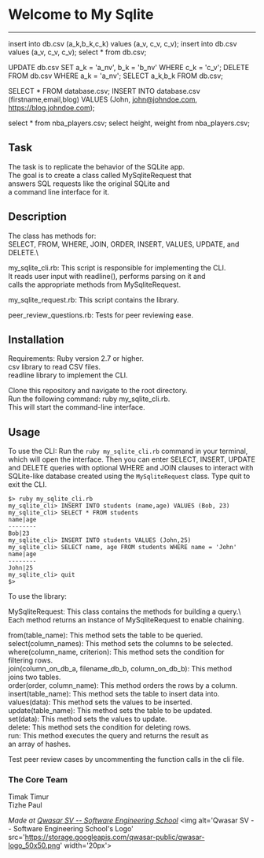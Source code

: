 # Welcome to My Sqlite
***

insert into db.csv (a_k,b_k,c_k) values (a_v, c_v, c_v);
insert into db.csv values (a_v, c_v, c_v);
select * from db.csv;


UPDATE db.csv SET a_k = 'a_nv', b_k = 'b_nv' WHERE c_k = 'c_v';
DELETE FROM db.csv WHERE a_k = 'a_nv';
SELECT a_k,b_k FROM db.csv;

SELECT * FROM database.csv;
INSERT INTO database.csv (firstname,email,blog) VALUES (John, john@johndoe.com, https://blog.johndoe.com);


select * from nba_players.csv;
select height, weight from nba_players.csv;
## Task
The task is to replicate the behavior of the SQLite app.\
The goal is to create a class called MySqliteRequest that\
answers SQL requests like the original SQLite and\
a command line interface for it.

## Description
The class has methods for:\
SELECT, FROM, WHERE, JOIN, ORDER, INSERT, VALUES, UPDATE, and DELETE.\

my_sqlite_cli.rb: This script is responsible for implementing the CLI.\
It reads user input with readline(), performs parsing on it and\
calls the appropriate methods from MySqliteRequest.

my_sqlite_request.rb: This script contains the library.

peer_review_questions.rb: Tests for peer reviewing ease.

## Installation
Requirements: Ruby version 2.7 or higher.\
csv library to read CSV files.\
readline library to implement the CLI.

Clone this repository and navigate to the root directory.\
Run the following command: ruby my_sqlite_cli.rb.\
This will start the command-line interface.

## Usage
To use the CLI:
Run the `ruby my_sqlite_cli.rb` command in your terminal,\
which will open the interface. Then you can enter SELECT, INSERT, UPDATE\
and DELETE queries with optional WHERE and JOIN clauses to interact with\
SQLite-like database created using the `MySqliteRequest` class.
Type quit to exit the CLI.

```
$> ruby my_sqlite_cli.rb
my_sqlite_cli> INSERT INTO students (name,age) VALUES (Bob, 23)
my_sqlite_cli> SELECT * FROM students
name|age
--------
Bob|23
my_sqlite_cli> INSERT INTO students VALUES (John,25)
my_sqlite_cli> SELECT name, age FROM students WHERE name = 'John'
name|age
--------
John|25
my_sqlite_cli> quit
$> 
```

To use the library:

MySqliteRequest: This class contains the methods for building a query.\ 
Each method returns an instance of MySqliteRequest to enable chaining.

from(table_name): This method sets the table to be queried.\
select(column_names): This method sets the columns to be selected.\
where(column_name, criterion): This method sets the condition for\
filtering rows.\
join(column_on_db_a, filename_db_b, column_on_db_b): This method\
joins two tables.\
order(order, column_name): This method orders the rows by a column.\
insert(table_name): This method sets the table to insert data into.\
values(data): This method sets the values to be inserted.\
update(table_name): This method sets the table to be updated.\
set(data): This method sets the values to update.\
delete: This method sets the condition for deleting rows.\
run: This method executes the query and returns the result as\
an array of hashes.

Test peer review cases by uncommenting the function calls in the cli file.

### The Core Team
Timak Timur\
Tizhe Paul


<span><i>Made at <a href='https://qwasar.io'>Qwasar SV -- Software Engineering School</a></i></span>
<span><img alt='Qwasar SV -- Software Engineering School's Logo' src='https://storage.googleapis.com/qwasar-public/qwasar-logo_50x50.png' width='20px'></span>

